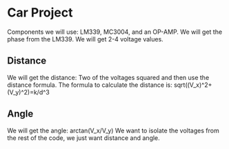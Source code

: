 Car Project
========
Components we will use: LM339, MC3004, and an OP-AMP.
We will get the phase from the LM339. We will get 2-4 voltage values. 

Distance
-----------
We will get the distance: Two of the voltages squared and then use the distance formula. 
The formula to calculate the distance is: sqrt((V_x)^2+(V_y)^2)=k/d^3

Angle
------------
We will get the angle: arctan(V_x/V_y)
We want to isolate the voltages from the rest of the code, we just want distance and angle. 


